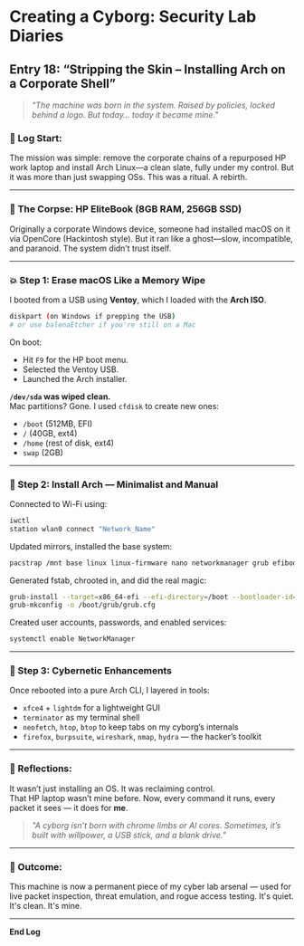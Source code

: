 # Creating a Cyborg: Security Lab Diaries

## Entry 18: “Stripping the Skin – Installing Arch on a Corporate Shell”

> *"The machine was born in the system. Raised by policies, locked behind a logo. But today… today it became mine."*

### 📓 Log Start:
The mission was simple: remove the corporate chains of a repurposed HP work laptop and install Arch Linux—a clean slate, fully under my control. But it was more than just swapping OSs. This was a ritual. A rebirth.


---

### 🔧 The Corpse: HP EliteBook (8GB RAM, 256GB SSD)

Originally a corporate Windows device, someone had installed macOS on it via OpenCore (Hackintosh style). But it ran like a ghost—slow, incompatible, and paranoid. The system didn’t trust itself.

---

### 💥 Step 1: Erase macOS Like a Memory Wipe

I booted from a USB using **Ventoy**, which I loaded with the **Arch ISO**.

```bash
diskpart (on Windows if prepping the USB)
# or use balenaEtcher if you're still on a Mac
```

On boot:
- Hit `F9` for the HP boot menu.
- Selected the Ventoy USB.
- Launched the Arch installer.

**`/dev/sda` was wiped clean.**  
Mac partitions? Gone. I used `cfdisk` to create new ones:
- `/boot` (512MB, EFI)
- `/` (40GB, ext4)
- `/home` (rest of disk, ext4)
- `swap` (2GB)

---

### 🧠 Step 2: Install Arch — Minimalist and Manual

Connected to Wi-Fi using:
```bash
iwctl
station wlan0 connect "Network_Name"
```

Updated mirrors, installed the base system:
```bash
pacstrap /mnt base linux linux-firmware nano networkmanager grub efibootmgr
```

Generated fstab, chrooted in, and did the real magic:
```bash
grub-install --target=x86_64-efi --efi-directory=/boot --bootloader-id=GRUB
grub-mkconfig -o /boot/grub/grub.cfg
```

Created user accounts, passwords, and enabled services:
```bash
systemctl enable NetworkManager
```

---

### 🧰 Step 3: Cybernetic Enhancements

Once rebooted into a pure Arch CLI, I layered in tools:

- `xfce4` + `lightdm` for a lightweight GUI
- `terminator` as my terminal shell
- `neofetch`, `htop`, `btop` to keep tabs on my cyborg’s internals
- `firefox`, `burpsuite`, `wireshark`, `nmap`, `hydra` — the hacker’s toolkit

---

### 🧠 Reflections:

It wasn’t just installing an OS. It was reclaiming control.  
That HP laptop wasn’t mine before. Now, every command it runs, every packet it sees — it does for **me**.

> *"A cyborg isn’t born with chrome limbs or AI cores. Sometimes, it’s built with willpower, a USB stick, and a blank drive."*

---

### 🧪 Outcome:
This machine is now a permanent piece of my cyber lab arsenal — used for live packet inspection, threat emulation, and rogue access testing. It's quiet. It's clean. It's mine.

---

**End Log**

